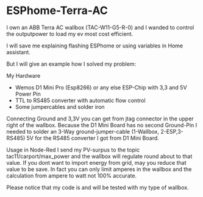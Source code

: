 # ESPhome-Terra-AC

I own an ABB Terra AC wallbox (TAC-W11-G5-R-0) and I wanded to control the outputpower to load my ev most cost efficient. 

I will save me explaining flashing ESPhome or using variables in Home assistant.

But I will give an example how I solved my problem:

My Hardware
- Wemos D1 Mini Pro (Esp8266) or any else ESP-Chip with 3,3 and 5V Power Pin
- TTL to RS485 converter with automatic flow control
- Some jumpercables and solder iron

Connecting
Ground and 3,3V you can get from jtag connector in the upper right of the wallbox.
Because the D1 Mini Board has no second Ground-Pin I needed to solder an 3-Way ground-jumper-cable (1-Wallbox, 2-ESP,3-RS485)
5V for the RS485 converter I got from D1 Mini Board.

Usage in Node-Red
I send my PV-surpus to the topic tac11/carport/max_power and the wallbox will regulate round about to that value. If you dont want to import energy from grid, may you reduce that value to be save. In fact you can only limit amperes in the wallbox and the calculation from ampere to watt not 100% accurate.  

Please notice that my code is and will be tested with my type of wallbox.
